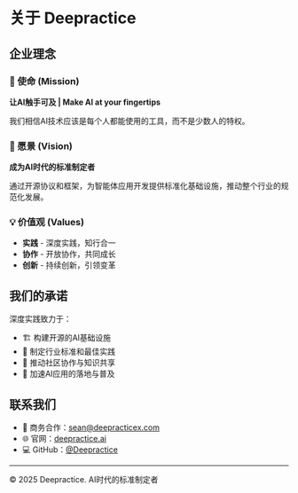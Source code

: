 # 关于 Deepractice

## 企业理念

### 🎯 使命 (Mission)
**让AI触手可及 | Make AI at your fingertips**

我们相信AI技术应该是每个人都能使用的工具，而不是少数人的特权。

### 🔭 愿景 (Vision)  
**成为AI时代的标准制定者**

通过开源协议和框架，为智能体应用开发提供标准化基础设施，推动整个行业的规范化发展。

### 💡 价值观 (Values)
- **实践** - 深度实践，知行合一
- **协作** - 开放协作，共同成长
- **创新** - 持续创新，引领变革

## 我们的承诺

深度实践致力于：
- 🏗️ 构建开源的AI基础设施
- 📐 制定行业标准和最佳实践
- 🤝 推动社区协作与知识共享
- 🚀 加速AI应用的落地与普及

## 联系我们

- 📧 商务合作：sean@deepracticex.com
- 🌐 官网：[deepractice.ai](https://deepractice.ai)
- 💻 GitHub：[@Deepractice](https://github.com/Deepractice)

---

© 2025 Deepractice. AI时代的标准制定者